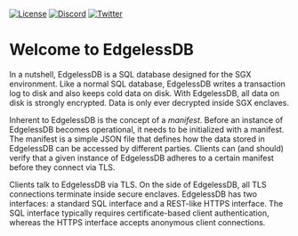 <div class="shields">

[![License](https://img.shields.io/github/license/edgelesssys/edgelessdb)](https://github.com/edgelesssys/edgelessdb/blob/master/LICENSE)
[![Discord](https://img.shields.io/discord/823900998606651454?label=chat%20on%20discord)](https://discord.gg/rH8QTH56JN)
[![Twitter](https://img.shields.io/twitter/follow/EdgelessSystems?label=Follow)](https://twitter.com/EdgelessSystems)

</div>

# Welcome to EdgelessDB

In a nutshell, EdgelessDB is a SQL database designed for the SGX environment. Like a normal SQL database, EdgelessDB writes a transaction log to disk and also keeps cold data on disk. With EdgelessDB, all data on disk is strongly encrypted. Data is only ever decrypted inside SGX enclaves.

Inherent to EdgelessDB is the concept of a *manifest*. Before an instance of EdgelessDB becomes operational, it needs to be initialized with a manifest. The manifest is a simple JSON file that defines how the data stored in EdgelessDB can be accessed by different parties. Clients can (and should) verify that a given instance of EdgelessDB adheres to a certain manifest before they connect via TLS.

Clients talk to EdgelessDB via TLS. On the side of EdgelessDB, all TLS connections terminate inside secure enclaves. EdgelessDB has two interfaces: a standard SQL interface and a REST-like HTTPS interface. The SQL interface typically requires certificate-based client authentication, whereas the HTTPS interface accepts anonymous client connections.
